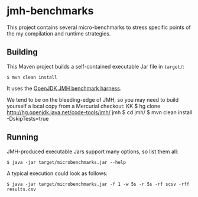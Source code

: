 # jmh-benchmarks

This project contains several micro-benchmarks to stress specific points of the my
compilation and runtime strategies.


## Building

This Maven project builds a self-contained executable Jar file in `target/`:

    $ mvn clean install

It uses the [OpenJDK JMH benchmark harness](http://openjdk.java.net/projects/code-tools/jmh/).

We tend to be on the bleeding-edge of JMH, so you may need to build yourself a local copy
from a Mercurial checkout:
KK
    $ hg clone http://hg.openjdk.java.net/code-tools/jmh/ jmh
    $ cd jmh/
    $ mvn clean install -DskipTests=true

## Running

JMH-produced executable Jars support many options, so list them all:

    $ java -jar target/microbenchmarks.jar --help

A typical execution could look as follows:

    $ java -jar target/microbenchmarks.jar -f 1 -w 5s -r 5s -rf scsv -rff results.csv